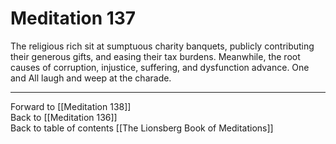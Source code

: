 # Meditation 137

The religious rich sit at sumptuous charity banquets, publicly contributing their generous gifts, and easing their tax burdens. Meanwhile, the root causes of corruption, injustice, suffering, and dysfunction advance. One and All laugh and weep at the charade. 

___

Forward to [[Meditation 138]]  
Back to [[Meditation 136]]  
Back to table of contents [[The Lionsberg Book of Meditations]]  